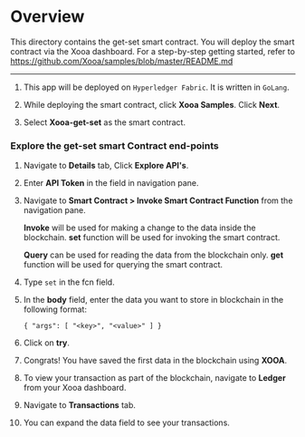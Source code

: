 # Overview

This directory contains the get-set smart contract. You will deploy the smart contract via the Xooa dashboard. For a step-by-step getting started, refer to  <https://github.com/Xooa/samples/blob/master/README.md>

___


1. This app will be deployed on `Hyperledger Fabric`. It is written in `GoLang`.

2. While deploying the smart contract, click **Xooa Samples**. Click **Next**.

3. Select **Xooa-get-set** as the smart contract.

### Explore the get-set smart Contract end-points

1. Navigate to **Details** tab, Click **Explore API's**.

2. Enter **API Token** in the field in navigation pane.

3. Navigate to **Smart Contract > Invoke Smart Contract Function** from the navigation pane.

  	**Invoke** will be used for making a change to the data inside the blockchain. **set** function will be used for invoking the smart contract.

  	**Query** can be used for reading the data from the blockchain only. **get** function will be used for querying the smart contract.

4. Type `set` in the fcn field.

5. In the **body** field, enter the data you want to store in blockchain in the following format:

  	`{ "args": [ "<key>", "<value>" ] }`

6. Click on **try**.

7. Congrats! You have saved the first data in the blockchain using **XOOA**.

8. To view your transaction as part of the blockchain, navigate to **Ledger** from your Xooa dashboard.

9. Navigate to **Transactions** tab.

10. You can expand the data field to see your transactions.